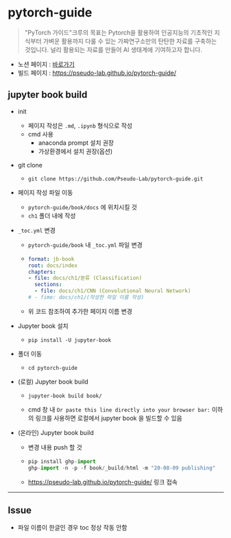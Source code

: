 # pytorch-guide

> "PyTorch 가이드"크루의 목표는 Pytorch을 활용하여 인공지능의 기초적인 지식부터 가벼운 활용까지 다룰 수 있는 가짜연구소만의 탄탄한 자료를 구축하는 것입니다. 널리 활용되는 자료를 만들어 AI 생태계에 기여하고자 합니다.

- 노션 페이지 : [바로가기](https://www.notion.so/chanrankim/PyTorch-f56ab03f6ac1488bb108514d3eed9ab8)
- 빌드 페이지 : https://pseudo-lab.github.io/pytorch-guide/

## jupyter book build

- init
  - 페이지 작성은 `.md`, `.ipynb` 형식으로 작성
  - cmd 사용
    - anaconda prompt 설치 권장
    - 가상환경에서 설치 권장(옵션)

- git clone 

  - ```
    git clone https://github.com/Pseudo-Lab/pytorch-guide.git
    ```

- 페이지 작성 파일 이동

  - `pytorch-guide/book/docs` 에 위치시킬 것
  - `ch1` 폴더 내에 작성

- `_toc.yml` 변경

  - `pytorch-guide/book` 내 `_toc.yml` 파일 변경

  - ```yaml
    format: jb-book
    root: docs/index
    chapters:
    - file: docs/ch1/분류 (Classification)
      sections:
      - file: docs/ch1/CNN (Convolutional Neural Network)
    # - fime: docs/ch1/(작성한 파일 이름 작성)
    ```

  - 위 코드 참조하여 추가한 페이지 이름 변경

- Jupyter book 설치

  - ```
    pip install -U jupyter-book
    ```

- 폴더 이동

  - ```
    cd pytorch-guide
    ```

- (로컬) Jupyter book build

  - ```
    jupyter-book build book/
    ```

  - cmd 창 내 `Or paste this line directly into your browser bar:` 이하의 링크를 사용하면 로컬에서 jupyter book 을 빌드할 수 있음

- (온라인) Jupyter book build

  - 변경 내용 push 할 것

  - ```python
    pip install ghp-import
    ghp-import -n -p -f book/_build/html -m "20-08-09 publishing"
    ```

  - https://pseudo-lab.github.io/pytorch-guide/ 링크 접속

---

## Issue

- 파일 이름이 한글인 경우 toc 정상 작동 안함